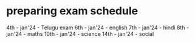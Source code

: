 # preparing exam schedule

4th - jan'24 - Telugu exam
6th - jan'24 - english
7th - jan'24 - hindi
8th - jan'24 - maths
10th - jan'24 - science
14th - jan'24 - social


